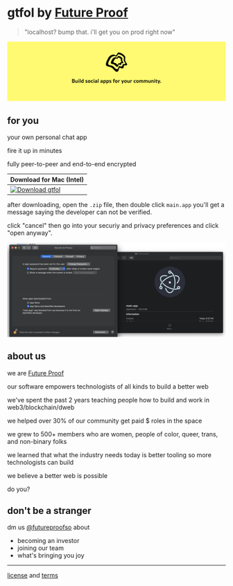 # gtfol by [Future Proof](https://futureproof.so)

> "localhost? bump that. i'll get you on prod right now"

![build social apps for your community](./assets/banner.png)

## for you

your own personal chat app

fire it up in minutes

fully peer-to-peer and end-to-end encrypted

| Download for Mac (Intel) |
| ----------- |
| [![Download gtfol](https://img.shields.io/badge/download-main.zip-blue?style=for-the-badge)](https://github.com/futureproofso/gtfol-app/releases/download/v0.0.2/main-darwin-x64-0.0.2.zip)|

after downloading, open the `.zip` file, then double click `main.app` you'll get a message saying the developer can not be verified.

click "cancel" then go into your securiy and privacy preferences and click "open anyway".

![security and privacy](./assets/security.png)

## about us

we are [Future Proof](https://futureproof.so)

our software empowers technologists of all kinds to build a better web

we've spent the past 2 years teaching people how to build and work in web3/blockchain/dweb

we helped over 30% of our community get paid $ roles in the space

we grew to 500+ members who are women, people of color, queer, trans, and non-binary folks

we learned that what the industry needs today is better tooling so more technologists can build

we believe a better web is possible

do you?

## don't be a stranger

dm us [@futureproofso](https://twitter.com/futureproofso) about
- becoming an investor 
- joining our team
- what's bringing you joy

----

[license](./LICENSE) and [terms](./TERMS)
